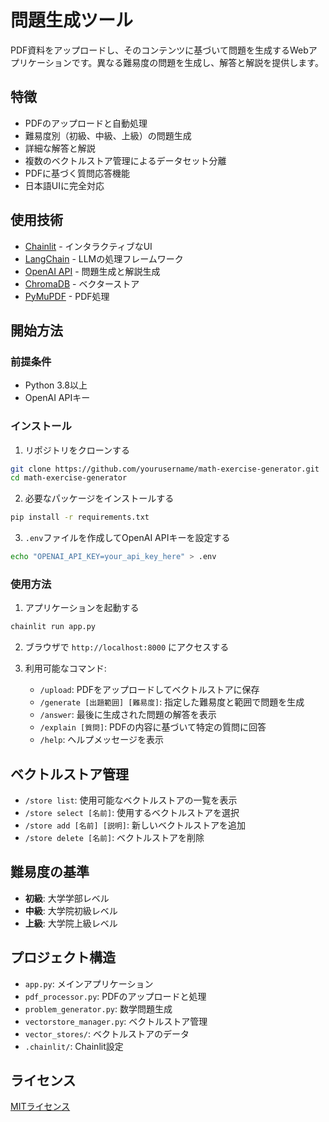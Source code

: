 # 問題生成ツール

PDF資料をアップロードし、そのコンテンツに基づいて問題を生成するWebアプリケーションです。異なる難易度の問題を生成し、解答と解説を提供します。

## 特徴

- PDFのアップロードと自動処理
- 難易度別（初級、中級、上級）の問題生成
- 詳細な解答と解説
- 複数のベクトルストア管理によるデータセット分離
- PDFに基づく質問応答機能
- 日本語UIに完全対応

## 使用技術

- [Chainlit](https://github.com/Chainlit/chainlit) - インタラクティブなUI
- [LangChain](https://github.com/langchain-ai/langchain) - LLMの処理フレームワーク
- [OpenAI API](https://openai.com/api/) - 問題生成と解説生成
- [ChromaDB](https://github.com/chroma-core/chroma) - ベクターストア
- [PyMuPDF](https://github.com/pymupdf/PyMuPDF) - PDF処理

## 開始方法

### 前提条件

- Python 3.8以上
- OpenAI APIキー

### インストール

1. リポジトリをクローンする
```bash
git clone https://github.com/yourusername/math-exercise-generator.git
cd math-exercise-generator
```

2. 必要なパッケージをインストールする
```bash
pip install -r requirements.txt
```

3. `.env`ファイルを作成してOpenAI APIキーを設定する
```bash
echo "OPENAI_API_KEY=your_api_key_here" > .env
```

### 使用方法

1. アプリケーションを起動する
```bash
chainlit run app.py
```

2. ブラウザで `http://localhost:8000` にアクセスする

3. 利用可能なコマンド:
   - `/upload`: PDFをアップロードしてベクトルストアに保存
   - `/generate [出題範囲] [難易度]`: 指定した難易度と範囲で問題を生成
   - `/answer`: 最後に生成された問題の解答を表示
   - `/explain [質問]`: PDFの内容に基づいて特定の質問に回答
   - `/help`: ヘルプメッセージを表示

## ベクトルストア管理

- `/store list`: 使用可能なベクトルストアの一覧を表示
- `/store select [名前]`: 使用するベクトルストアを選択
- `/store add [名前] [説明]`: 新しいベクトルストアを追加
- `/store delete [名前]`: ベクトルストアを削除

## 難易度の基準

- **初級**: 大学学部レベル
- **中級**: 大学院初級レベル
- **上級**: 大学院上級レベル

## プロジェクト構造

- `app.py`: メインアプリケーション
- `pdf_processor.py`: PDFのアップロードと処理
- `problem_generator.py`: 数学問題生成
- `vectorstore_manager.py`: ベクトルストア管理
- `vector_stores/`: ベクトルストアのデータ
- `.chainlit/`: Chainlit設定

## ライセンス

[MITライセンス](LICENSE) 